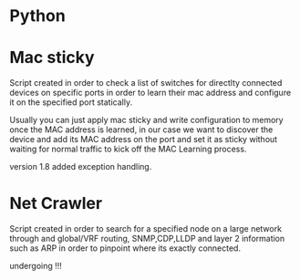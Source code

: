 # Python

# Mac sticky

Script created in order to check a list of switches for directlty connected devices on specific ports in order to learn their mac address and configure it on the specified port statically.

Usually you can just apply mac sticky and write configuration to memory once the MAC address is learned, in our case we want to discover the device and add its MAC address on the port and set it as sticky without waiting for normal traffic to kick off the MAC Learning process.

version 1.8 added exception handling.

# Net Crawler

Script created in order to search for a specified node on a large network through and global/VRF routing, SNMP,CDP,LLDP and layer 2 information such as ARP in order to pinpoint where its exactly connected.

undergoing !!!

